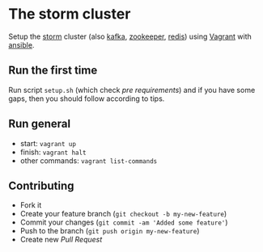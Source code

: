 The storm cluster
=====================
Setup the  [storm] cluster (also [kafka], [zookeeper], [redis]) using [Vagrant] with [ansible].

## Run the first time
Run script `setup.sh` (which check *pre requirements*) and if you have some gaps, then you should follow according to tips.

## Run general
* start: `vagrant up`
* finish: `vagrant halt`
* other commands: `vagrant list-commands`

## Contributing
* Fork it
* Create your feature branch (`git checkout -b my-new-feature`)
* Commit your changes (`git commit -am 'Added some feature'`)
* Push to the branch (`git push origin my-new-feature`)
* Create new *Pull Request*

[storm]:https://storm.incubator.apache.org/
[kafka]:http://kafka.apache.org/
[zookeeper]:http://zookeeper.apache.org/
[Vagrant]:http://www.vagrantup.com/
[ansible]:http://www.ansible.com/
[redis]:http://redis.io/

